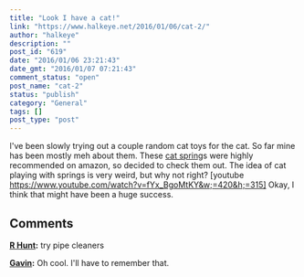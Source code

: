 ```yaml
---
title: "Look I have a cat!"
link: "https://www.halkeye.net/2016/01/06/cat-2/"
author: "halkeye"
description: ""
post_id: "619"
date: "2016/01/06 23:21:43"
date_gmt: "2016/01/07 07:21:43"
comment_status: "open"
post_name: "cat-2"
status: "publish"
category: "General"
tags: []
post_type: "post"
---
```


I've been slowly trying out a couple random cat toys for the cat. So far mine has been mostly meh about them. These [cat spring](http://www.amazon.ca/gp/product/B000CMKHDG?)s were highly recommended on amazon, so decided to check them out. The idea of cat playing with springs is very weird, but why not right? [youtube https://www.youtube.com/watch?v=fYx_BgoMtKY&w;=420&h;=315] Okay, I think that might have been a huge success.

## Comments

**[R Hunt](#5728 "2016-01-06 23:51:00"):** try pipe cleaners

**[Gavin](#5729 "2016-01-07 00:07:00"):** Oh cool. I'll have to remember that.

